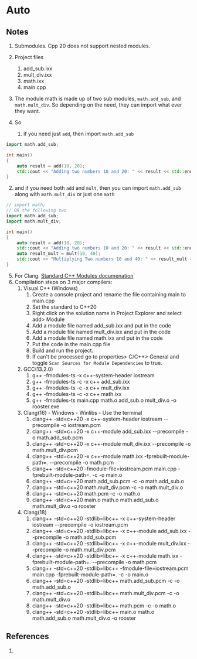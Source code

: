 # Auto

## Notes
1. Submodules. Cpp 20 does not support nested modules. 

2. Project files
   1. add_sub.ixx
   2. mult_div.ixx
   3. math.ixx
   4. main.cpp

3. The module math is made up of two sub modules, `math.add_sub`, and `math.mult_div`. So depending on the need, they can import what ever they want.

4. So 
   1. if you need just `add`, then import `math.add_sub`

```cpp
import math.add_sub;

int main()
{
    auto result = add(10, 20);
    std::cout << "Adding two numbers 10 and 20: " << result << std::endl;
}
```

   2. and if you need both `add` and `mult`, then you can import `math.add_sub` along with `math.mult_div` or just one `math`
```cpp
// import math;
// OR the following two
import math.add_sub;
import math.mult_div;

int main()
{
    auto result = add(10, 20);
    std::cout << "Adding two numbers 10 and 20: " << result << std::endl;
    auto result_mult = mult(10, 40);
    std::cout << "Multiplying Two numbers 10 and 40: " << result_mult << std::endl;
}
```


5. For Clang. [Standard C++ Modules documenation](https://clang.llvm.org/docs/StandardCPlusPlusModules.html) 
6. Compilation steps on 3 major compilers:
   1. Visual C++ (Windows)
      1. Create a console project and rename the file containing main to main.cpp
      2. Set the standard to C++20
      3. Right click on the solution name in Project Explorer and select add> Module
      4. Add a module file named add_sub.ixx and put in the code
      5. Add a module file named mult_div.ixx and put in the code
      6. Add a module file named math.ixx and put in the code
      7. Put the code in the main.cpp file
      8. Build and run the project.
      9. If <iostream> can't be processed go to properties> C/C++> General and toggle `Scan Sources for Module Dependencies` to true.
   2.  GCC(13.2.0)
       1.  g++ -fmodules-ts -x c++-system-header iostream
       2.  g++ -fmodules-ts -c -x c++ add_sub.ixx
       3.  g++ -fmodules-ts -c -x c++ mult_div.ixx
       4.  g++ -fmodules-ts -c -x c++ math.ixx
       5.  g++ -fmodules-ts main.cpp math.o add_sub.o mult_div.o -o rooster.exe
   3.  Clang(16) - Windows - Winlibs - Use the terminal
       1.  clang++ -std=c++20 -x c++-system-header iostream --precompile -o iostream.pcm
       2.  clang++ -std=c++20 -x c++-module add_sub.ixx --precompile -o math.add_sub.pcm
       3.  clang++ -std=c++20 -x c++-module mult_div.ixx --precompile -o math.mult_div.pcm
       4.  clang++ -std=c++20 -x c++-module math.ixx -fprebuilt-module-path=. --precompile -o math.pcm
       5.  clang++ -std=c++20 -fmodule-file=iostream.pcm main.cpp -fprebuilt-module-path=. -c -o main.o
       6.  clang++ -std=c++20 math.add_sub.pcm -c -o math.add_sub.o
       7.  clang++ -std=c++20 math.mult_div.pcm -c -o math.mult_div.o
       8.  clang++ -std=c++20 math.pcm -c -o math.o
       9.  clang++ -std=c++20 main.o math.o math.add_sub.o math.mult_div.o -o rooster
   4.  Clang(18)
       1.  clang++ -std=c++20 -stdlib=libc++ -x c++-system-header iostream --precompile -o iostream.pcm
       2.  clang++ -std=c++20 -stdlib=libc++ -x c++-module add_sub.ixx --precompile -o math.add_sub.pcm
       3.  clang++ -std=c++20 -stdlib=libc++ -x c++-module mult_div.ixx --precompile -o math.mult_div.pcm
       4.  clang++ -std=c++20 -stdlib=libc++ -x c++-module math.ixx -fprebuilt-module-path=. --precompile -o math.pcm
       5.  clang++ -std=c++20 -stdlib=libc++ -fmodule-file=iostream.pcm main.cpp -fprebuilt-module-path=. -c -o main.o
       6.  clang++ -std=c++20 -stdlib=libc++ math.add_sub.pcm -c -o math.add_sub.o
       7.  clang++ -std=c++20 -stdlib=libc++ math.mult_div.pcm -c -o math.mult_div.o
       8.  clang++ -std=c++20 -stdlib=libc++ math.pcm -c -o math.o
       9.  clang++ -std=c++20 -stdlib=libc++ main.o math.o math.add_sub.o math.mult_div.o -o rooster

## References

1. 

